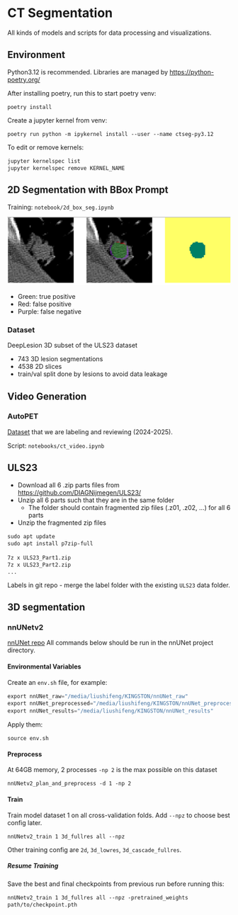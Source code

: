 # CT Segmentation
 All kinds of models and scripts for data processing and visualizations.


## Environment
Python3.12 is recommended. Libraries are managed by https://python-poetry.org/

After installing poetry, run this to start poetry venv:
```commandline
poetry install
```

Create a jupyter kernel from venv:
```commandline
poetry run python -m ipykernel install --user --name ctseg-py3.12
```

To edit or remove kernels:
```commandline
jupyter kernelspec list
jupyter kernelspec remove KERNEL_NAME
```
## 2D Segmentation with BBox Prompt
Training: `notebook/2d_box_seg.ipynb`

![img.png](readme/2d_bbox_prompt_seg.png)
* Green: true positive
* Red: false positive
* Purple: false negative

### Dataset
DeepLesion 3D subset of the ULS23 dataset
* 743 3D lesion segmentations
* 4538 2D slices
* train/val split done by lesions to avoid data leakage


## Video Generation
### AutoPET
[Dataset](https://uppsala.app.box.com/folder/286456299982?s=t33kcqjifp0q23fv2zf0i58sz8njxcd7)
that we are labeling and reviewing (2024-2025).

Script: `notebooks/ct_video.ipynb`

## ULS23
* Download all 6 .zip parts files from https://github.com/DIAGNijmegen/ULS23/
* Unzip all 6 parts such that they are in the same folder 
  * The folder should contain fragmented zip files (.z01, .z02, ...) for all 6 parts
* Unzip the fragmented zip files

```commandline
sudo apt update
sudo apt install p7zip-full

7z x ULS23_Part1.zip
7z x ULS23_Part2.zip
...
```

Labels in git repo - merge the label folder with the existing `ULS23` data folder.

## 3D segmentation
### nnUNetv2
[nnUNet repo](https://github.com/MIC-DKFZ/nnUNet/blob/master/documentation/how_to_use_nnunet.md) 
All commands below should be run in the nnUNet project directory.

#### Environmental Variables
Create an `env.sh` file, for example:
```python
export nnUNet_raw="/media/liushifeng/KINGSTON/nnUNet_raw"
export nnUNet_preprocessed="/media/liushifeng/KINGSTON/nnUNet_preprocessed/"
export nnUNet_results="/media/liushifeng/KINGSTON/nnUNet_results"
```
Apply them:
```commandline
source env.sh
```
#### Preprocess
At 64GB memory, 2 processes `-np 2` is the max possible on this dataset
```commandline
nnUNetv2_plan_and_preprocess -d 1 -np 2
```

#### Train
Train model dataset 1 on all cross-validation folds. Add `--npz` to choose best config later.
```commandline
nnUNetv2_train 1 3d_fullres all --npz
```
Other training config are `2d`, `3d_lowres`, `3d_cascade_fullres`. 

##### Resume Training
Save the best and final checkpoints from previous run before running this:
```commandline
nnUNetv2_train 1 3d_fullres all --npz -pretrained_weights path/to/checkpoint.pth
```





